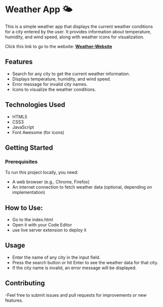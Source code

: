 # Weather App 🌤️

This is a simple weather app that displays the current weather conditions for a city entered by the user. It provides information about temperature, humidity, and wind speed, along with weather icons for visualization.

Click this link to go to the website: [**Weather-Website**](https://chandan-1824.github.io/Weather-Website/)
## Features
- Search for any city to get the current weather information.
- Displays temperature, humidity, and wind speed.
- Error message for invalid city names.
- Icons to visualize the weather conditions.

## Technologies Used
- HTML5
- CSS3
- JavaScript
- Font Awesome (for icons)

## Getting Started

### Prerequisites
To run this project locally, you need:
- A web browser (e.g., Chrome, Firefox)
- An internet connection to fetch weather data (optional, depending on implementation)

## How to Use:
- Go to the index.html 
- Open it with your Code Editor 
- use live server extension to deploy it

## Usage
- Enter the name of any city in the input field.
- Press the search button or hit Enter to see the weather data for that city.
- If the city name is invalid, an error message will be displayed.

## Contributing
-Feel free to submit issues and pull requests for improvements or new features.
